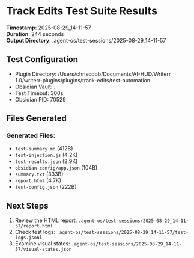 # Track Edits Test Suite Results

**Timestamp**: 2025-08-29_14-11-57  
**Duration**: 244 seconds  
**Output Directory**: .agent-os/test-sessions/2025-08-29_14-11-57

## Test Configuration

- Plugin Directory: /Users/chriscobb/Documents/AI-HUD/Writerr 1.0/writerr-plugins/plugins/track-edits/test-automation
- Obsidian Vault: .
- Test Timeout: 300s
- Obsidian PID: 70529

## Files Generated

### Generated Files:
- `test-summary.md` (412B)
- `test-injection.js` (4.2K)
- `test-results.json` (2.9K)
- `obsidian-config/app.json` (104B)
- `summary.txt` (333B)
- `report.html` (4.7K)
- `test-config.json` (222B)

## Next Steps

1. Review the HTML report: `.agent-os/test-sessions/2025-08-29_14-11-57/report.html`
2. Check test logs: `.agent-os/test-sessions/2025-08-29_14-11-57/test-logs.jsonl`
3. Examine visual states: `.agent-os/test-sessions/2025-08-29_14-11-57/visual-states.json`
